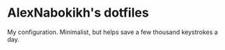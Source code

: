 # AlexNabokikh's dotfiles

My configuration. Minimalist, but helps save a few thousand keystrokes a day.
